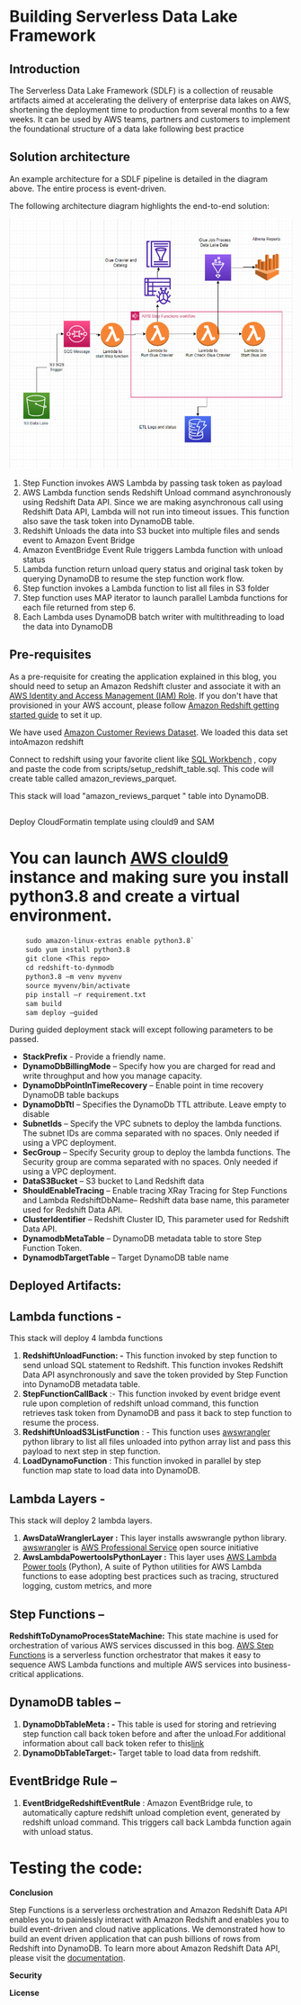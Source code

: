 # Building Serverless Data Lake Framework

## Introduction

The Serverless Data Lake Framework (SDLF) is a collection of reusable artifacts aimed at accelerating the delivery of enterprise data lakes on AWS, shortening the deployment time to production from several months to a few weeks. It can be used by AWS teams, partners and customers to implement the foundational structure of a data lake following best practice

## Solution architecture

An example architecture for a SDLF pipeline is detailed in the diagram above. The entire process is event-driven.

The following architecture diagram highlights the end-to-end solution:

![Redshift Architecture](/images/s3_data_lake.PNG)

1. Step Function invokes AWS Lambda by passing task token as payload
2. AWS Lambda function sends Redshift Unload command asynchronously using Redshift Data API. Since we are making asynchronous call using Redshift Data API, Lambda will not run into timeout issues. This function also save the task token into DynamoDB table.
3. Redshift Unloads the data into S3 bucket into multiple files and sends event to Amazon Event Bridge
4. Amazon EventBridge Event Rule triggers Lambda function with unload status
5. Lambda function return unload query status and original task token by querying DynamoDB to resume the step function work flow.
6. Step function invokes a Lambda function to list all files in S3 folder
7. Step function uses MAP iterator to launch parallel Lambda functions for each file returned from step 6.
8. Each Lambda uses DynamoDB batch writer with multithreading to load the data into DynamoDB

## Pre-requisites

As a pre-requisite for creating the application explained in this blog, you should need to setup an Amazon Redshift cluster and associate it with an [AWS Identity and Access Management (IAM) Role](https://docs.aws.amazon.com/redshift/latest/mgmt/authorizing-redshift-service.html). If you don&#39;t have that provisioned in your AWS account, please follow [Amazon Redshift getting started guide](https://docs.aws.amazon.com/redshift/latest/gsg/getting-started.html) to set it up.

We have used [Amazon Customer Reviews Dataset](https://s3.amazonaws.com/amazon-reviews-pds/readme.html). We loaded this data set intoAmazon redshift

Connect to redshift using your favorite client like [SQL Workbench](https://www.sql-workbench.eu/) , copy and paste the code from scripts/setup\_redshift\_table.sql. This code will create table called amazon\_reviews\_parquet.

This stack will load &quot;amazon\_reviews\_parquet &quot; table into DynamoDB.

##
 Deploy CloudFormatin template using clould9 and SAM

 # You can launch [AWS clould9](https://aws.amazon.com/cloud9/) instance and making sure you install python3.8 and create a virtual environment.
```
    sudo amazon-linux-extras enable python3.8`
    sudo yum install python3.8
    git clone <This repo>
    cd redshift-to-dynmodb
    python3.8 –m venv myvenv
    source myvenv/bin/activate 
    pip install –r requirement.txt 
    sam build 
    sam deploy –guided 
```

 During guided deployment stack will except following parameters to be passed.

 - **StackPrefix** - Provide a friendly name.
 - **DynamoDbBillingMode** – Specify how you are charged for read and write throughput and how you manage capacity.
 - **DynamoDbPointInTimeRecovery** – Enable point in time recovery DynamoDB table backups
 - **DynamoDbTtl** – Specifies the DynamoDb TTL attribute. Leave empty to disable
 - **SubnetIds** – Specify the VPC subnets to deploy the lambda functions. The subnet IDs are comma separated with no spaces. Only needed if using a VPC deployment.
 - **SecGroup** – Specify Security group to deploy the lambda functions. The Security group are comma separated with no spaces. Only needed if using a VPC deployment.
 - **DataS3Bucket** – S3 bucket to Land Redshift data
 - **ShouldEnableTracing** – Enable tracing XRay Tracing for Step Functions and Lambda RedshiftDbName– Redshift data base name, this parameter used for Redshift Data API.
 - **ClusterIdentifier** – Redshift Cluster ID, This parameter used for Redshift Data API.
 - **DynamodbMetaTable** – DynamoDB metadata table to store Step Function Token.
 - **DynamodbTargetTable** – Target DynamoDB table name

 ## Deployed Artifacts:

 ## Lambda functions -

 This stack will deploy 4 lambda functions

 1. **RedshiftUnloadFunction: -** This function invoked by step function to send unload SQL statement to Redshift. This function invokes Redshift Data API asynchronously and save the token provided by Step Function into DynamoDB metadata table.
 2. **StepFunctionCallBack** :- This function invoked by event bridge event rule upon completion of redshift unload command, this function retrieves task token from DynamoDB and pass it back to step function to resume the process.
 3. **RedshiftUnloadS3ListFunction** : - This function uses [awswrangler](https://github.com/awslabs/aws-data-wrangler) python library to list all files unloaded into python array list and pass this payload to next step in step function.
 4. **LoadDynamoFunction** : This function invoked in parallel by step function map state to load data into DynamoDB.

 ## Lambda Layers -

 This stack will deploy 2 lambda layers.

 1. **AwsDataWranglerLayer :** This layer installs awswrangle python library. [awswrangler](https://github.com/awslabs/aws-data-wrangler) is [AWS Professional Service](https://aws.amazon.com/professional-services) open source initiative
 2. **AwsLambdaPowertoolsPythonLayer :** This layer uses [AWS Lambda Power tools](https://github.com/awslabs/aws-lambda-powertools-python) (Python), A suite of Python utilities for AWS Lambda functions to ease adopting best practices such as tracing, structured logging, custom metrics, and more

 ## Step Functions –

 **RedshiftToDynamoProcesStateMachine:** This state machine is used for orchestration of various AWS services discussed in this bog. [AWS Step Functions](https://aws.amazon.com/step-functions/?step-functions.sort-by=item.additionalFields.postDateTime&amp;step-functions.sort-order=desc) is a serverless function orchestrator that makes it easy to sequence AWS Lambda functions and multiple AWS services into business-critical applications.

 ## DynamoDB tables –

 1. **DynamoDbTableMeta : -** This table is used for storing and retrieving step function call back token before and after the unload.For additional information about call back token refer to this[link](https://docs.aws.amazon.com/step-functions/latest/dg/connect-to-resource.html)
 2. **DynamoDbTableTarget:-** Target table to load data from redshift.

 ## EventBridge Rule –

 1. **EventBridgeRedshiftEventRule** : Amazon EventBridge rule, to automatically capture redshift unload completion event, generated by redshift unload command. This triggers call back Lambda function again with unload status.

 # Testing the code:

 **Conclusion**

 Step Functions is a serverless orchestration and Amazon Redshift Data API enables you to painlessly interact with Amazon Redshift and enables you to build event-driven and cloud native applications. We demonstrated how to build an event driven application that can push billions of rows from Redshift into DynamoDB. To learn more about Amazon Redshift Data API, please visit the [documentation](https://docs.aws.amazon.com/redshift/latest/mgmt/data-api.html).

 **Security**

 **License**
